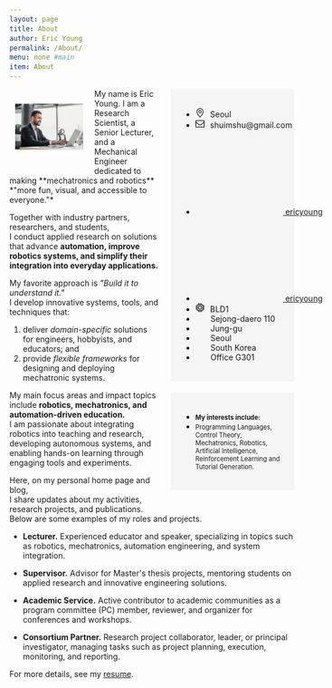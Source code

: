 ```yaml
---
layout: page
title: About
author: Eric Young
permalink: /About/
menu: none #main
item: About
---
```

<img src="/assets/ericyoung.pdf" style="float: left; width: 120px; 
padding-left: 10px; padding-top:20px; padding-right: 20px; padding-bottom: 40px;">

<div style="float: right; min-width: 30%; padding-left:20px; padding-bottom: 20px; white-space: nowrap; inline-size: min-content;">
<div style="padding: 20px; background-color: whitesmoke;">
    <ul class="social-media-list">
      <li><img src="/assets/pin.svg" style="width: 16px; padding-right: 10px;"><span>Seoul</span></li>
      <li><img src="/assets/envelope.svg" style="width: 16px; padding-right: 6px;"> <span>shuimshu@gmail.com</span></li>
      <li><a href="https://github.com/ericyoung95"><svg class="svg-icon"><use xlink:href="/assets/minima-social-icons.svg#github"></use></svg> <span>ericyoung</span></a></li>
      <li><a href="https://www.twitter.com"><svg class="svg-icon"><use xlink:href="/assets/minima-social-icons.svg#twitter"></use></svg> <span>ericyoung</span></a></li>
      <li><img src="/assets/chip.svg" style="width: 16px; padding-right: 6px;">
      <span>BLD1</span></li>
      <li><span style="padding-left:20pt">Sejong-daero 110</span></li>
      <li><span style="padding-left:20pt">Jung-gu</span></li>
      <li><span style="padding-left:20pt">Seoul</span></li>
      <li><span style="padding-left:20pt">South Korea</span></li>
      <li><span style="padding-left:20pt">Office G301</span></li>
</ul>
</div>
<div style="padding: 10px"></div>
<div style="padding: 20px; background-color: whitesmoke;">
    <ul class="social-media-list">
      <li><div style="font-size: 0.8em; font-weight:bold; white-space: nowrap;">My interests include:</div></li>
      <li><div style="font-size: 0.8em; white-space: normal;">Programming Languages, Control Theory, Mechatronics, Robotics, Artificial Intelligence, Reinforcement Learning and Tutorial Generation.</div></li>
    </ul>
</div>
</div>
My name is Eric Young.  
I am a Research Scientist, a Senior Lecturer, and a Mechanical Engineer dedicated to making **mechatronics and robotics** *"more fun, visual, and accessible to everyone."*

Together with industry partners, researchers, and students,  
I conduct applied research on solutions that advance **automation, improve robotics systems, and simplify their integration into everyday applications.**

My favorite approach is *"Build it to understand it."*  
I develop innovative systems, tools, and techniques that:  
1) deliver *domain-specific* solutions for engineers, hobbyists, and educators; and  
2) provide *flexible frameworks* for designing and deploying mechatronic systems.

My main focus areas and impact topics include **robotics, mechatronics, and automation-driven education.**  
I am passionate about integrating robotics into teaching and research, developing autonomous systems, and enabling hands-on learning through engaging tools and experiments.

Here, on my personal home page and blog,  
I share updates about my activities, research projects, and publications.  
Below are some examples of my roles and projects.


* **Lecturer.** Experienced educator and speaker, specializing in topics such as robotics, mechatronics, automation engineering, and system integration.

* **Supervisor.** Advisor for Master's thesis projects, mentoring students on applied research and innovative engineering solutions.

* **Academic Service.** Active contributor to academic communities as a program committee (PC) member, reviewer, and organizer for conferences and workshops.

* **Consortium Partner.** Research project collaborator, leader, or principal investigator, managing tasks such as project planning, execution, monitoring, and reporting.

For more details, see my [resume](/assets/Resume_eric.pdf).
